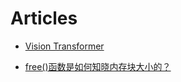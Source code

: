 # Articles

- [Vision Transformer](https://i72421.github.io/ViT)

- [free()函数是如何知晓内存块大小的？](https://i72421.github.io/free)

  
